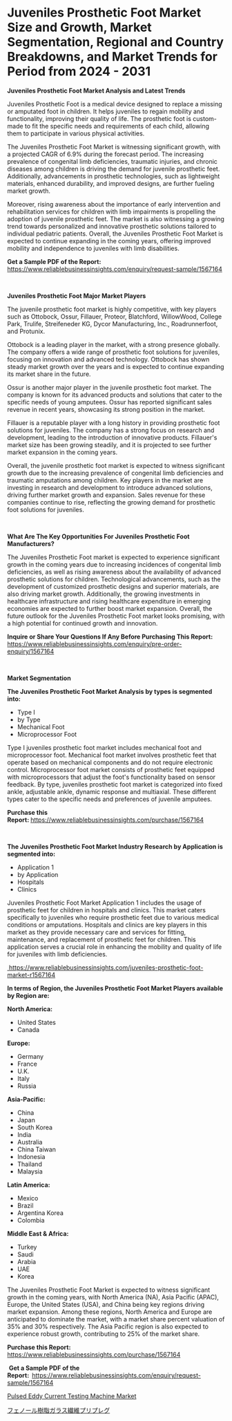 <p><h1>Juveniles Prosthetic Foot Market Size and Growth, Market Segmentation, Regional and Country Breakdowns, and Market Trends for Period from 2024 -  2031</h1></p><p><strong>Juveniles Prosthetic Foot Market Analysis and Latest Trends</strong></p>
<p><p>Juveniles Prosthetic Foot is a medical device designed to replace a missing or amputated foot in children. It helps juveniles to regain mobility and functionality, improving their quality of life. The prosthetic foot is custom-made to fit the specific needs and requirements of each child, allowing them to participate in various physical activities.</p><p>The Juveniles Prosthetic Foot Market is witnessing significant growth, with a projected CAGR of 6.9% during the forecast period. The increasing prevalence of congenital limb deficiencies, traumatic injuries, and chronic diseases among children is driving the demand for juvenile prosthetic feet. Additionally, advancements in prosthetic technologies, such as lightweight materials, enhanced durability, and improved designs, are further fueling market growth.</p><p>Moreover, rising awareness about the importance of early intervention and rehabilitation services for children with limb impairments is propelling the adoption of juvenile prosthetic feet. The market is also witnessing a growing trend towards personalized and innovative prosthetic solutions tailored to individual pediatric patients. Overall, the Juveniles Prosthetic Foot Market is expected to continue expanding in the coming years, offering improved mobility and independence to juveniles with limb disabilities.</p></p>
<p><strong>Get a Sample PDF of the Report:&nbsp;</strong> <a href="https://www.reliablebusinessinsights.com/enquiry/request-sample/1567164">https://www.reliablebusinessinsights.com/enquiry/request-sample/1567164</a></p>
<p>&nbsp;</p>
<p><strong>Juveniles Prosthetic Foot Major Market Players</strong></p>
<p><p>The juvenile prosthetic foot market is highly competitive, with key players such as Ottobock, Ossur, Fillauer, Proteor, Blatchford, WillowWood, College Park, Trulife, Streifeneder KG, Dycor Manufacturing, Inc., Roadrunnerfoot, and Protunix.</p><p>Ottobock is a leading player in the market, with a strong presence globally. The company offers a wide range of prosthetic foot solutions for juveniles, focusing on innovation and advanced technology. Ottobock has shown steady market growth over the years and is expected to continue expanding its market share in the future.</p><p>Ossur is another major player in the juvenile prosthetic foot market. The company is known for its advanced products and solutions that cater to the specific needs of young amputees. Ossur has reported significant sales revenue in recent years, showcasing its strong position in the market.</p><p>Fillauer is a reputable player with a long history in providing prosthetic foot solutions for juveniles. The company has a strong focus on research and development, leading to the introduction of innovative products. Fillauer's market size has been growing steadily, and it is projected to see further market expansion in the coming years.</p><p>Overall, the juvenile prosthetic foot market is expected to witness significant growth due to the increasing prevalence of congenital limb deficiencies and traumatic amputations among children. Key players in the market are investing in research and development to introduce advanced solutions, driving further market growth and expansion. Sales revenue for these companies continue to rise, reflecting the growing demand for prosthetic foot solutions for juveniles.</p></p>
<p>&nbsp;</p>
<p><strong>What Are The Key Opportunities For Juveniles Prosthetic Foot Manufacturers?</strong></p>
<p><p>The Juveniles Prosthetic Foot market is expected to experience significant growth in the coming years due to increasing incidences of congenital limb deficiencies, as well as rising awareness about the availability of advanced prosthetic solutions for children. Technological advancements, such as the development of customized prosthetic designs and superior materials, are also driving market growth. Additionally, the growing investments in healthcare infrastructure and rising healthcare expenditure in emerging economies are expected to further boost market expansion. Overall, the future outlook for the Juveniles Prosthetic Foot market looks promising, with a high potential for continued growth and innovation.</p></p>
<p><strong>Inquire or Share Your Questions If Any Before Purchasing This Report:</strong> <a href="https://www.reliablebusinessinsights.com/enquiry/pre-order-enquiry/1567164">https://www.reliablebusinessinsights.com/enquiry/pre-order-enquiry/1567164</a></p>
<p>&nbsp;</p>
<p><strong>Market Segmentation</strong></p>
<p><strong>The Juveniles Prosthetic Foot Market Analysis by types is segmented into:</strong></p>
<p><ul><li>Type I</li><li>by Type</li><li>Mechanical Foot</li><li>Microprocessor Foot</li></ul></p>
<p><p>Type I juveniles prosthetic foot market includes mechanical foot and microprocessor foot. Mechanical foot market involves prosthetic feet that operate based on mechanical components and do not require electronic control. Microprocessor foot market consists of prosthetic feet equipped with microprocessors that adjust the foot's functionality based on sensor feedback. By type, juveniles prosthetic foot market is categorized into fixed ankle, adjustable ankle, dynamic response and multiaxial. These different types cater to the specific needs and preferences of juvenile amputees.</p></p>
<p><strong>Purchase this Report:&nbsp;</strong><a href="https://www.reliablebusinessinsights.com/purchase/1567164">https://www.reliablebusinessinsights.com/purchase/1567164</a></p>
<p>&nbsp;</p>
<p><strong>The Juveniles Prosthetic Foot Market Industry Research by Application is segmented into:</strong></p>
<p><ul><li>Application 1</li><li>by Application</li><li>Hospitals</li><li>Clinics</li></ul></p>
<p><p>Juveniles Prosthetic Foot Market Application 1 includes the usage of prosthetic feet for children in hospitals and clinics. This market caters specifically to juveniles who require prosthetic feet due to various medical conditions or amputations. Hospitals and clinics are key players in this market as they provide necessary care and services for fitting, maintenance, and replacement of prosthetic feet for children. This application serves a crucial role in enhancing the mobility and quality of life for juveniles with limb deficiencies.</p></p>
<p><a href="https://www.reliablebusinessinsights.com/juveniles-prosthetic-foot-market-r1567164">&nbsp;https://www.reliablebusinessinsights.com/juveniles-prosthetic-foot-market-r1567164</a></p>
<p><strong>In terms of Region, the Juveniles Prosthetic Foot Market Players available by Region are:</strong></p>
<p>
    <p> <strong> North America: </strong>
        <ul>
            <li>United States</li>
            <li>Canada</li>
        </ul>
        </p> 
    <p> <strong> Europe: </strong>
        <ul>
            <li>Germany</li>
            <li>France</li>
            <li>U.K.</li>
            <li>Italy</li>
            <li>Russia</li>
        </ul>
        </p> 
    <p> <strong> Asia-Pacific: </strong>
        <ul>
            <li>China</li>
            <li>Japan</li>
            <li>South Korea</li>
            <li>India</li>
            <li>Australia</li>
            <li>China Taiwan</li>
            <li>Indonesia</li>
            <li>Thailand</li>
            <li>Malaysia</li>
        </ul>
        </p> 
    <p> <strong> Latin America: </strong>
        <ul>
            <li>Mexico</li>
            <li>Brazil</li>
            <li>Argentina Korea</li>
            <li>Colombia</li>
        </ul>
        </p> 
    <p> <strong> Middle East & Africa: </strong>
        <ul>
            <li>Turkey</li>
            <li>Saudi</li>
            <li>Arabia</li>
            <li>UAE</li>
            <li>Korea</li>
        </ul>
    </p>
    </p>
<p><p>The Juveniles Prosthetic Foot Market is expected to witness significant growth in the coming years, with North America (NA), Asia Pacific (APAC), Europe, the United States (USA), and China being key regions driving market expansion. Among these regions, North America and Europe are anticipated to dominate the market, with a market share percent valuation of 35% and 30% respectively. The Asia Pacific region is also expected to experience robust growth, contributing to 25% of the market share.</p></p>
<p><strong>Purchase this Report: </strong><a href="https://www.reliablebusinessinsights.com/purchase/1567164">https://www.reliablebusinessinsights.com/purchase/1567164</a></p>
<p>&nbsp;<strong>Get a Sample PDF of the Report:&nbsp;&nbsp;</strong><a href="https://www.reliablebusinessinsights.com/enquiry/request-sample/1567164">https://www.reliablebusinessinsights.com/enquiry/request-sample/1567164</a></p>
<p><strong></strong></p>
<p><p><a href="https://view.publitas.com/reportprime-1/pulsed-eddy-current-testing-machine-market-size-market-outlook-and-market-forecast-2024-to-2031/">Pulsed Eddy Current Testing Machine Market</a></p><p><a href="https://medium.com/@mad.jake/%E3%83%95%E3%82%A7%E3%83%8E%E3%83%BC%E3%83%AB%E6%A8%B9%E8%84%82%E3%82%AC%E3%83%A9%E3%82%B9%E7%B9%8A%E7%B6%AD%E3%83%97%E3%83%AA%E3%83%97%E3%83%AC%E3%82%B0%E5%B8%82%E5%A0%B4-%E7%AB%B6%E4%BA%89%E5%88%86%E6%9E%90-%E5%B8%82%E5%A0%B4%E3%83%88%E3%83%AC%E3%83%B3%E3%83%89-%E3%81%8A%E3%82%88%E3%81%B32031%E5%B9%B4%E3%81%BE%E3%81%A7%E3%81%AE%E4%BA%88%E6%B8%AC-c79b1c10c10c">フェノール樹脂ガラス繊維プリプレグ</a></p></p>